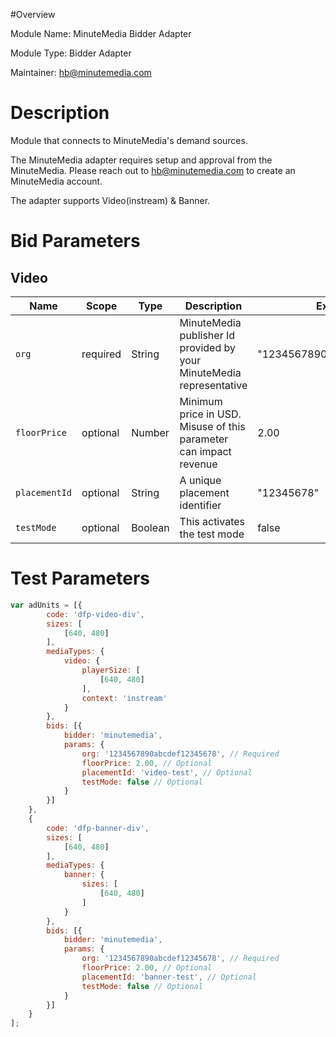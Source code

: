 #Overview

Module Name: MinuteMedia Bidder Adapter

Module Type: Bidder Adapter

Maintainer: hb@minutemedia.com


# Description

Module that connects to MinuteMedia's demand sources.

The MinuteMedia adapter requires setup and approval from the MinuteMedia. Please reach out to hb@minutemedia.com to create an MinuteMedia account.

The adapter supports Video(instream) & Banner.

# Bid Parameters
## Video

| Name | Scope | Type | Description | Example
| ---- | ----- | ---- | ----------- | -------
| `org` | required | String |  MinuteMedia publisher Id provided by your MinuteMedia representative  | "1234567890abcdef12345678"
| `floorPrice` | optional | Number |  Minimum price in USD. Misuse of this parameter can impact revenue | 2.00
| `placementId` | optional | String |  A unique placement identifier  | "12345678"
| `testMode` | optional | Boolean |  This activates the test mode  | false

# Test Parameters
```javascript
var adUnits = [{
        code: 'dfp-video-div',
        sizes: [
            [640, 480]
        ],
        mediaTypes: {
            video: {
                playerSize: [
                    [640, 480]
                ],
                context: 'instream'
            }
        },
        bids: [{
            bidder: 'minutemedia',
            params: {
                org: '1234567890abcdef12345678', // Required
                floorPrice: 2.00, // Optional
                placementId: 'video-test', // Optional
                testMode: false // Optional
            }
        }]
    },
    {
        code: 'dfp-banner-div',
        sizes: [
            [640, 480]
        ],
        mediaTypes: {
            banner: {
                sizes: [
                    [640, 480]
                ]
            }
        },
        bids: [{
            bidder: 'minutemedia',
            params: {
                org: '1234567890abcdef12345678', // Required
                floorPrice: 2.00, // Optional
                placementId: 'banner-test', // Optional
                testMode: false // Optional
            }
        }]
    }
];
```
